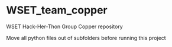 # WSET_team_copper
WSET Hack-Her-Thon Group Copper repository

Move all python files out of subfolders before running this project
